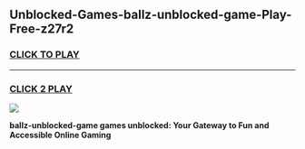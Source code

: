 
## Unblocked-Games-ballz-unblocked-game-Play-Free-z27r2
<h3>
<a href="https://premium76.site?title=ballz-unblocked-game&ref=18A1">CLICK TO PLAY</a></h3>
<hr>

<h3>
<a href="https://premium76.site?title=ballz-unblocked-game&ref=18A1">CLICK 2 PLAY</a>
  
</h3>

<a href="https://premium76.site?title=ballz-unblocked-game&ref=18A1"><img src="https://clearcache.store/games.png"></a>


**ballz-unblocked-game games unblocked: Your Gateway to Fun and Accessible Online Gaming**
